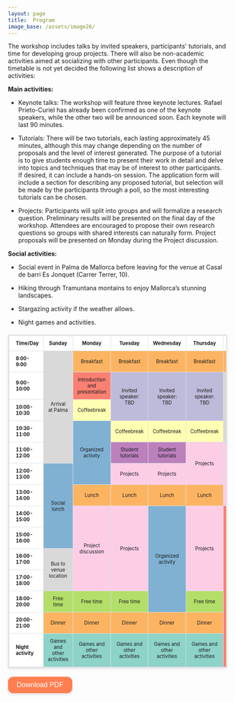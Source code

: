 ```yaml
---
layout: page
title:  Program
image_base: /assets/image26/
---
```


<style> 
    /* Responsive wrapper for mobile portability*/
    .table-container {
        width: 90%;
        overflow-x: auto; /* enables horizontal scroll */
        -webkit-overflow-scrolling: touch; /* smooth on mobile */
        margin: 0 auto;
    }
    
    table {
        font-size: 80%;
        border-collapse: collapse;
        margin: 20px auto;
        background-color: #ffffff; 
        border: 2px solid #dee2e6;
        box-shadow: 0 2px 6px rgba(0, 0, 0, 0.1);
        max-width: 900px; /* this controls how muchs screen takes */
        table-layout: fixed; /* keeps columns aligned */
        min-width: 400px; /* prevents squishing too much */
    }
    th {
        border: 1px solid #dee2e6;
        padding: 10px;
        text-align: center;
    }
    td {
        border: 1px solid #dee2e6;
        padding: 10px;
        text-align: center;
        word-wrap: break-word;
    }
    /* Align first column to left instead of center */
    table td:first-child, 
    table th:first-child {
        text-align: left;
        padding-left: 15px;
        font-weight: bold;
        width: 120px;
    }

    /* Table cathegories colors */
    td.arrival { background-color: #d9d9d9 !important; }
    td.socialActivities { background-color: #80b1d3 !important; }
    td.keynoteTalks { background-color: #bebada !important; }
    td.meals { background-color: #fdb462 !important; }
    td.coffeebreak { background-color: #ffffb3 !important; }
    td.tutorials { background-color: #bc80bd !important; }
    td.projects { background-color: #fccde5 !important; }
    td.freeTime { background-color: #b3de69 !important; }
    td.nightActivities { background-color: #8dd3c7 !important; }
    td.introClosingEvent { background-color: #fb8072 !important; }

    
    /* Small screens for mobile portability */
    @media (max-width: 768px) {
        table {
            font-size: 75%; /* smaller text */
        }
        table td:first-child, table th:first-child {
            width: 90px; /* slimmer time column */
        }
    }

</style>


<style>
#btPrint {
    background-color: #ff7f50;      /* coral color */
    color: white;                   /* text color */
    border: none;                   /* remove default border */
    padding: 10px 20px;             /* spacing */
    font-size: 16px;                /* readable text */
    border-radius: 12px;            /* rounded corners */
    cursor: pointer;                /* pointer on hover */
    box-shadow: 0 4px 6px rgba(0,0,0,0.1); /* subtle shadow */
    transition: all 0.2s ease;      /* smooth hover effect */
}

#btPrint:hover {
    background-color: #ff6347;      /* slightly darker coral on hover */
    transform: translateY(-2px);    /* subtle lift effect */
    box-shadow: 0 6px 8px rgba(0,0,0,0.15);
}
</style>


The workshop includes talks by invited speakers, participants' tutorials, and time for developing group projects. There will also be non-academic activities aimed at socializing with other participants. Even though the timetable is not yet decided the following list shows a description of activities:


**Main activities:**

-   Keynote talks: The workshop will feature three keynote lectures. Rafael Prieto-Curiel has already been confirmed as one of the keynote speakers, while the other two will be announced soon. Each keynote will last 90 minutes.

-   Tutorials: There will be two tutorials, each lasting approximately 45 minutes, although this may change depending on the number of proposals and the level of interest generated. The purpose of a tutorial is to give students enough time to present their work in detail and delve into topics and techniques that may be of interest to other participants. If desired, it can include a hands-on session. The application form will include a section for describing any proposed tutorial, but selection will be made by the participants through a poll, so the most interesting tutorials can be chosen.


-   Projects: Participants will split into groups and will formalize a research question. Preliminary results will be presented on the final day of the workshop. Attendees are encouraged to propose their own research questions so groups with shared interests can naturally form. Project proposals will be presented on Monday during the Project discussion.

**Social activities:**

-   Social event in Palma de Mallorca before leaving for the venue at Casal de barri Es Jonquet (Carrer Terrer, 10).

-   Hiking through Tramuntana montains to enjoy Mallorca’s stunning landscapes.

-   Stargazing activity if the weather allows.

-   Night games and activities.

<div id="tab">
    <table>
        <tr>
            <th>Time/Day</th>
            <th> Sunday </th>
            <th> Monday </th>
            <th> Tuesday </th>
            <th> Wednesday</th>
            <th>Thursday</th>
            <th>Friday</th>
        </tr>
        <tr>
            <td><b>8:00-9:00</b></td>
            <td rowspan="5" class="arrival"> Arrival at Palma</td>
            <td class="meals"> Breakfast</td>
            <td class="meals"> Breakfast</td>
            <td class="meals"> Breakfast</td>
            <td class="meals"> Breakfast</td>
            <td class="meals"> Breakfast</td>
        </tr>
        <tr>
            <td><b>9:00-10:00</b></td>
            <td class="introClosingEvent">Introduction and presentation</td>
            <td rowspan="2" class="keynoteTalks"> Invited speaker: <br> TBD</td>
            <td rowspan="2" class="keynoteTalks"> Invited speaker: <br> TBD</td>
            <td rowspan="2" class="keynoteTalks"> Invited speaker: <br> TBD</td>
            <td rowspan="3" class="arrival">Bus back to Palma</td>
        </tr>
        <tr>
            <td><b>10:00-10:30</b></td>
            <td class="coffeebreak">Coffeebreak</td>
        </tr>
        <tr>
            <td><b>10:30-11:00</b></td>
            <td rowspan="3" class="socialActivities">Organized activity</td>
            <td class="coffeebreak">Coffeebreak</td>
            <td class="coffeebreak">Coffeebreak</td>
            <td class="coffeebreak">Coffeebreak</td>
        </tr>
        <tr>
            <td><b>11:00-12:00</b></td>
            <td class="tutorials">Student tutorials</td>
            <td class="tutorials">Student tutorials</td>
            <td rowspan="2" class="projects">Projects</td>
            <td rowspan="3" class="projects">Project presentations</td>
        </tr>
        <tr>
            <td><b>12:00-13:00</b></td>
            <td rowspan="4" class="socialActivities">Social lunch</td>
            <td class="projects">Projects</td>
            <td class="projects">Projects</td>
        </tr>
        <tr>
            <td><b>13:00-14:00</b></td>
            <td class="meals">Lunch</td>
            <td class="meals">Lunch</td>
            <td class="meals">Lunch</td>
            <td class="meals">Lunch</td>
        </tr>
        <tr>
            <td><b>14:00-15:00</b></td>
            <td rowspan="4" class="projects">Project discussion</td>
            <td rowspan="4" class="projects">Projects</td>
            <td rowspan="5" class="socialActivities">Organized activity</td>
            <td rowspan="4" class="projects">Projects</td>
            <td rowspan="8" class="introClosingEvent">Closing event (optional)</td>
        </tr>
        <tr>
            <td><b>15:00-16:00</b></td>
        </tr>
        <tr>
            <td><b>16:00-17:00</b></td>
            <td rowspan="2" class="arrival">Bus to venue location</td>
        </tr>
        <tr>
            <td><b>17:00-18:00</b></td>
        </tr>
        <tr>
            <td><b>18:00-20:00</b></td>
            <td class="freeTime">Free time</td>
            <td class="freeTime">Free time</td>
            <td class="freeTime">Free time</td>
            <td class="freeTime">Free time</td>
        </tr>
        <tr>
            <td><b>20:00-21:00</b></td>
            <td class="meals">Dinner</td>
            <td class="meals">Dinner</td>
            <td class="meals">Dinner</td>
            <td class="meals">Dinner</td>
            <td class="meals">Dinner</td>
        </tr>
        <tr>
            <td><b>Night activity</b></td>
            <td class="nightActivities">Games and other activities</td>
            <td class="nightActivities">Games and other activities</td>
            <td class="nightActivities">Games and other activities</td>
            <td class="nightActivities">Games and other activities</td>
            <td class="nightActivities">Games and other activities</td>
        </tr>
    </table>
</div>

<p>
    <input type="button" value="Download PDF" 
        id="btPrint" onclick="createPDF()" />
</p>




<script>
    window.createPDF = function() {
        var sTable = document.getElementById('tab').innerHTML;

        var style = "<style>";
        style = style + "table {width: 100%;font: 17px Poppins;}";
        style = style + "table, th, td {border: solid 2px #DDD; border-collapse: collapse;margin: 20px auto; background-color: #ffffff;";
        style = style + "padding: 2px 3px;text-align: center;}";
        style = style + "td.arrival { background-color: #d9d9d9 !important; }";
        style = style + "td.socialActivities { background-color: #80b1d3 !important; }";
        style = style + "td.keynoteTalks { background-color: #bebada !important; }";
        style = style + "td.meals { background-color: #fdb462 !important; }";
        style = style + "td.coffeebreak { background-color: #ffffb3 !important; }";
        style = style + "td.tutorials { background-color: #bc80bd !important; }";
        style = style + "td.projects { background-color: #fccde5 !important; }";
        style = style + "td.freeTime { background-color: #b3de69 !important; }";
        style = style + "td.nightActivities { background-color: #8dd3c7 !important; }";
        style = style + "td.introClosingEvent { background-color: #fb8072 !important; }";
        style += "@media print { table, th, td { -webkit-print-color-adjust: exact; print-color-adjust: exact; } }";
        style = style + "</style>";

        // CREATE A WINDOW OBJECT.
        var win = window.open('', '', 'height=700,width=700');

        win.document.write('<html><head>');
        win.document.write('<title>Timetable for WWCS 2026</title>');   // <title> FOR PDF HEADER.
        win.document.write(style);          // ADD STYLE INSIDE THE HEAD TAG.
        win.document.write('</head>');
        win.document.write('<body>');
        win.document.write(sTable);         // THE TABLE CONTENTS INSIDE THE BODY TAG.
        win.document.write('</body></html>');

        win.document.close();   // CLOSE THE CURRENT WINDOW.

        win.print();    // PRINT THE CONTENTS.
    }
</script>

